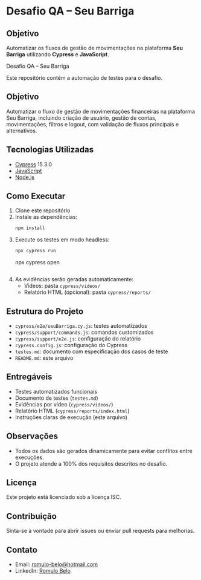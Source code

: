 # Desafio QA – Seu Barriga

## Objetivo
Automatizar os fluxos de gestão de movimentações na plataforma **Seu Barriga** utilizando **Cypress** e **JavaScript**.

Desafio QA – Seu Barriga

Este repositório contém a automação de testes para o desafio.

## Objetivo
Automatizar o fluxo de gestão de movimentações financeiras na plataforma Seu Barriga, incluindo criação de usuário, gestão de contas, movimentações, filtros e logout, com validação de fluxos principais e alternativos.

## Tecnologias Utilizadas
- [Cypress](https://www.cypress.io/) 15.3.0
- [JavaScript](https://developer.mozilla.org/pt-BR/docs/Web/JavaScript)
- [Node.js](https://nodejs.org/)

## Como Executar

1. Clone este repositório
2. Instale as dependências:
   ```bash
   npm install
   ```
3. Execute os testes em modo headless:
   ```bash
   npx cypress run
   ```
   npx cypress open
   ```
4. As evidências serão geradas automaticamente:
   - Vídeos: pasta `cypress/videos/`
   - Relatório HTML (opcional): pasta `cypress/reports/`

## Estrutura do Projeto
- `cypress/e2e/seuBarriga.cy.js`: testes automatizados
- `cypress/support/commands.js`: comandos customizados
- `cypress/support/e2e.js`: configuração do relatório
- `cypress.config.js`: configuração do Cypress
- `testes.md`: documento com especificação dos casos de teste
- `README.md`: este arquivo

## Entregáveis
- Testes automatizados funcionais
- Documento de testes (`testes.md`)
- Evidências por vídeo (`cypress/videos/`)
- Relatório HTML (`cypress/reports/index.html`)
- Instruções claras de execução (este arquivo)

## Observações
- Todos os dados são gerados dinamicamente para evitar conflitos entre execuções.
- O projeto atende a 100% dos requisitos descritos no desafio.

## Licença
Este projeto está licenciado sob a licença ISC.

## Contribuição
Sinta-se à vontade para abrir issues ou enviar pull requests para melhorias.

## Contato
- Email: romulo-belo@hotmail.com
- LinkedIn: [Romulo Belo](https://linkedin.com/in/romulo-belo)
